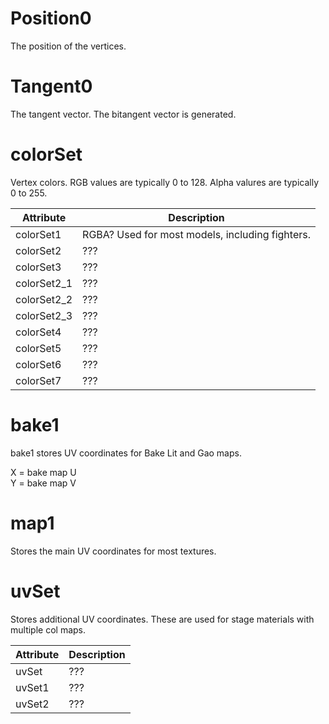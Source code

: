 # Position0
The position of the vertices.

# Tangent0
The tangent vector. The bitangent vector is generated.

# colorSet
Vertex colors. RGB values are typically 0 to 128. Alpha valures are typically 0 to 255.

| Attribute | Description |
| --- | --- |
| colorSet1 | RGBA? Used for most models, including fighters. |
| colorSet2 | ??? |
| colorSet3 | ??? |
| colorSet2_1 | ??? |
| colorSet2_2 | ??? |
| colorSet2_3 | ??? |
| colorSet4 | ??? |
| colorSet5 | ??? |
| colorSet6 | ??? |
| colorSet7 | ??? |

# bake1
bake1 stores UV coordinates for Bake Lit and Gao maps.

X = bake map U  
Y = bake map V  

# map1
Stores the main UV coordinates for most textures.

# uvSet
Stores additional UV coordinates. These are used for stage materials with multiple col maps.

| Attribute | Description |
| --- | --- |
| uvSet | ??? |
| uvSet1 | ??? |
| uvSet2 | ??? |
